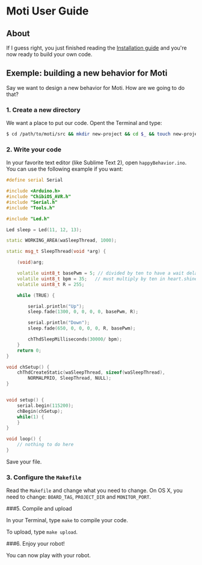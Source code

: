 # Moti User Guide

## About

If I guess right, you just finished reading the [Installation guide](./INSTALL.md) and you're now ready to build your own code.


## Exemple: building a new behavior for Moti

Say we want to design a new behavior for Moti. How are we going to do that?

### 1. Create a new directory

We want a place to put our code. Opent the Terminal and type:

```Bash
$ cd /path/to/moti/src && mkdir new-project && cd $_ && touch new-project.ino && cp ../../arduino-mk/examples/MakefileExample/Makefile-example.mk Makefile
```

### 2. Write your code

In your favorite text editor (like Sublime Text 2), open `happyBehavior.ino`. You can use the following example if you want:

```C++
#define serial Serial

#include <Arduino.h>
#include "ChibiOS_AVR.h"
#include "Serial.h"
#include "Tools.h"

#include "Led.h"

Led sleep = Led(11, 12, 13);

static WORKING_AREA(waSleepThread, 1000);

static msg_t SleepThread(void *arg) {

	(void)arg;

	volatile uint8_t basePwm = 5; // divided by ten to have a wait delay higher than 1ms
	volatile uint8_t bpm = 35;	 // must multiply by ten in heart.shine();
	volatile uint8_t R = 255;

	while (TRUE) {

		serial.println("Up");
		sleep.fade(1300, 0, 0, 0, 0, basePwm, R);

		serial.println("Down");
		sleep.fade(650, 0, 0, 0, 0, R, basePwm);

		chThdSleepMilliseconds(30000/ bpm);
	}
	return 0;
}

void chSetup() {
	chThdCreateStatic(waSleepThread, sizeof(waSleepThread),
		NORMALPRIO, SleepThread, NULL);
}


void setup() {
	serial.begin(115200);
	chBegin(chSetup);
	while(1) {
	}
}

void loop() {
	// nothing to do here
}
```

Save your file.

### 3. Configure the `Makefile`

Read the `Makefile` and change what you need to change. On OS X, you need to change: `BOARD_TAG`, `PROJECT_DIR` and `MONITOR_PORT`.

###5. Compile and upload

In your Terminal, type `make` to compile your code.

To upload, type `make upload`.

###6. Enjoy your robot!

You can now play with your robot.
